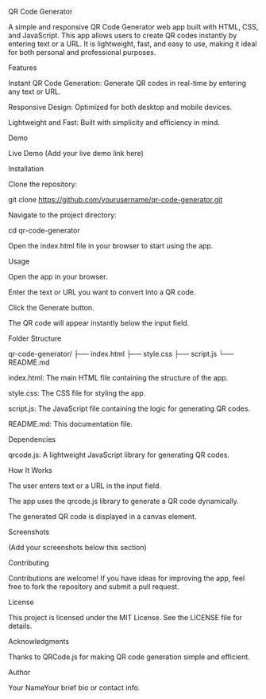 QR Code Generator

A simple and responsive QR Code Generator web app built with HTML, CSS, and JavaScript. This app allows users to create QR codes instantly by entering text or a URL. It is lightweight, fast, and easy to use, making it ideal for both personal and professional purposes.

Features

Instant QR Code Generation: Generate QR codes in real-time by entering any text or URL.

Responsive Design: Optimized for both desktop and mobile devices.

Lightweight and Fast: Built with simplicity and efficiency in mind.

Demo

Live Demo (Add your live demo link here)

Installation

Clone the repository:

git clone https://github.com/yourusername/qr-code-generator.git

Navigate to the project directory:

cd qr-code-generator

Open the index.html file in your browser to start using the app.

Usage

Open the app in your browser.

Enter the text or URL you want to convert into a QR code.

Click the Generate button.

The QR code will appear instantly below the input field.

Folder Structure

qr-code-generator/
├── index.html
├── style.css
├── script.js
└── README.md

index.html: The main HTML file containing the structure of the app.

style.css: The CSS file for styling the app.

script.js: The JavaScript file containing the logic for generating QR codes.

README.md: This documentation file.

Dependencies

qrcode.js: A lightweight JavaScript library for generating QR codes.

How It Works

The user enters text or a URL in the input field.

The app uses the qrcode.js library to generate a QR code dynamically.

The generated QR code is displayed in a canvas element.

Screenshots

(Add your screenshots below this section)

Contributing

Contributions are welcome! If you have ideas for improving the app, feel free to fork the repository and submit a pull request.

License

This project is licensed under the MIT License. See the LICENSE file for details.

Acknowledgments

Thanks to QRCode.js for making QR code generation simple and efficient.

Author

Your NameYour brief bio or contact info.

